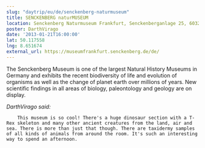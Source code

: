 ```yaml
---
slug: "daytrip/eu/de/senckenberg-naturmuseum"
title: SENCKENBERG naturMUSEUM
location: Senckenberg Naturmuseum Frankfurt, Senckenberganlage 25, 60325 Frankfurt, Germany
poster: DarthVirago
date: '2013-01-21T16:00:00'
lat: 50.117558
lng: 8.651674
external_url: https://museumfrankfurt.senckenberg.de/de/
---
```


The Senckenberg Museum is one of the largest Natural History Museums in Germany and exhibits the recent biodiversity of life and evolution of organisms as well as the change of planet earth over millions of years. New scientific findings in all areas of biology, paleontology and geology are on display.

<em>DarthVirago said:</em>

        This museum is so cool! There's a huge dinosaur section with a T-Rex skeleton and many other ancient creatures from the land, air and sea. There is more than just that though. There are taxidermy samples of all kinds of animals from around the room. It's such an interesting way to spend an afternoon.
